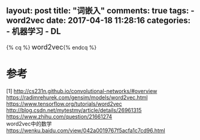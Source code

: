 layout: post
title: "词嵌入"
comments: true
tags:
	- word2vec
date:  2017-04-18 11:28:16
categories:
    - 机器学习
    - DL
---

{% cq %} <font size=4>word2vec</font>{% endcq %}



# 参考 
[1] <http://cs231n.github.io/convolutional-networks/#overview>  
<https://radimrehurek.com/gensim/models/word2vec.html>  
<https://www.tensorflow.org/tutorials/word2vec>  
<http://blog.csdn.net/mytestmy/article/details/26961315>  
<https://www.zhihu.com/question/21661274>  
word2vec中的数学 <https://wenku.baidu.com/view/042a0019767f5acfa1c7cd96.html>


